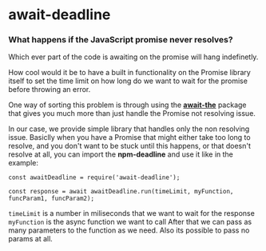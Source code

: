 # await-deadline

### What happens if the JavaScript promise never resolves? 
Which ever part of the code is awaiting on the promise will hang indefinetly. 

How cool would it be to have a built in functionality on the Promise library itself to set the time limit on how long do we want to wait for the promise before throwing an error. 

One way of sorting this problem is through using the [**await-the**](https://www.npmjs.com/package/await-the) package that gives you much more than just handle the Promise not resolving issue. 

In our case, we provide simple library that handles only the non resolving issue. Basiclly when you have a Promise that might either take too long to resolve, and you don't want to be stuck until this happens, or that doesn't resolve at all, you can import the **npm-deadline** and use it like in the example: 

```
const awaitDeadline = require('await-deadline');

const response = await awaitDeadline.run(timeLimit, myFunction, funcParam1, funcParam2);
```

`timeLimit` is a number in miliseconds that we want to wait for the response
`myFunction` is the async function we want to call
After that we can pass as many parameters to the function as we need. Also its possible to pass no params at all. 
